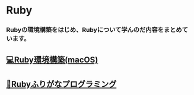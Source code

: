 # Ruby

### Rubyの環境構築をはじめ、Rubyについて学んのだ内容をまとめています。

## [💻Ruby環境構築(macOS)](https://github.com/YSWEngineer/ruby/blob/main/document/Ruby%E7%92%B0%E5%A2%83%E6%A7%8B%E7%AF%89(macOS).md)

## [📖Rubyふりがなプログラミング](https://github.com/YSWEngineer/ruby/blob/main/document/Ruby%E3%81%B5%E3%82%8A%E3%81%8C%E3%81%AA%E3%83%97%E3%83%AD%E3%82%B0%E3%83%A9%E3%83%9F%E3%83%B3%E3%82%B0.md)
